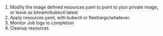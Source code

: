 1) Modify the image defined resources.yaml to point to your private image, or leave as bitnami/kubectl:latest
2) Apply resources.yaml, with kubectl or fleet/argo/whatever.
3) Monitor Job logs to completion
4) Cleanup resources
